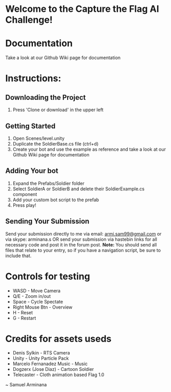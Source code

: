 # Welcome to the Capture the Flag AI Challenge!

# Documentation
Take a look at our Github Wiki page for documentation

# Instructions:

## Downloading the Project
1. Press 'Clone or download' in the upper left

## Getting Started
1. Open Scenes/level.unity
2. Duplicate the SoldierBase.cs file (ctrl+d)
3. Create your bot and use the example as reference and take a look at our Github Wiki page for documentation

## Adding Your bot
1. Expand the Prefabs/Soldier folder
2. Select SoldierA or SoldierB and delete their SoldierExample.cs component
3. Add your custom bot script to the prefab
4. Press play!

## Sending Your Submission
Send your submission directly to me via email: armi.sam99@gmail.com or via skype: arminana.s OR send your submission via hastebin links for all necessary code and post it in the forum post.
**Note:** You should send all files that relate to your entry, so if you have a navigation script, be sure to include that.

# Controls for testing
- WASD - Move Camera
- Q/E - Zoom in/out
- Space - Cycle Spectate
- Right Mouse Btn - Overview
- H - Reset
- G - Restart

# Credits for assets useds
- Denis Sylkin - RTS Camera
- Unity - Unity Particle Pack
- Marcelo Fernanadez Music - Music
- Dogzerx (Jose Diaz) - Cartoon Soldier
- Telecaster - Cloth animation based Flag 1.0



~ Samuel Arminana
